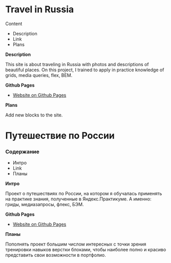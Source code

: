 # Travel in Russia

Content
* Description
* Link
* Plans

**Description**

This site is about traveling in Russia with photos and descriptions of beautiful places.
On this project, I trained to apply in practice knowledge of grids, media queries, flex, BEM.

**Github Pages**

* [Website on Github Pages](https://art-ka.github.io/russian-travel/)

**Plans**

Add new blocks to the site.


# Путешествие по России

### Содержание 
* Интро 
* Link
* Планы 

**Интро**

Проект о путешествиях по России, на котором я обучалась применять на практике знания, полученные в Яндекс.Практикуме. А именно: гриды, медиазапросы, флекс, БЭМ.


**Github Pages**

* [Website on Github Pages](https://art-ka.github.io/russian-travel/)

**Планы**

Пополнять проект большим числом интересных с точки зрения тренировки навыков верстки блоками, чтобы наиболее полно и красиво представить свои возможности в портфолио.
